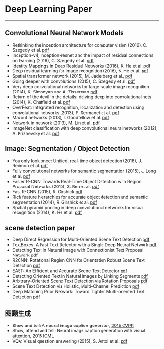 # Deep Learning Paper
-------------------
## Convolutional Neural Network Models
* Rethinking the inception architecture for computer vision (2016), C. Szegedy et al. [pdf](https://www.cv-foundation.org/openaccess/content_cvpr_2016/papers/Szegedy_Rethinking_the_Inception_CVPR_2016_paper.pdf)
* Inception-v4, inception-resnet and the impact of residual connections on learning (2016), C. Szegedy et al. [pdf](http://arxiv.org/pdf/1602.07261)
* Identity Mappings in Deep Residual Networks (2016), K. He et al. [pdf](https://arxiv.org/pdf/1603.05027v2.pdf)
* Deep residual learning for image recognition (2016), K. He et al. [pdf](http://arxiv.org/pdf/1512.03385)
* Spatial transformer network (2015), M. Jaderberg et al., [pdf](http://papers.nips.cc/paper/5854-spatial-transformer-networks.pdf)
* Going deeper with convolutions (2015), C. Szegedy et al. [pdf](http://www.cv-foundation.org/openaccess/content_cvpr_2015/papers/Szegedy_Going_Deeper_With_2015_CVPR_paper.pdf)
* Very deep convolutional networks for large-scale image recognition (2014), K. Simonyan and A. Zisserman [pdf](http://arxiv.org/pdf/1409.1556)
* Return of the devil in the details: delving deep into convolutional nets (2014), K. Chatfield et al. [pdf](http://arxiv.org/pdf/1405.3531)
* OverFeat: Integrated recognition, localization and detection using convolutional networks (2013), P. Sermanet et al. [pdf](http://arxiv.org/pdf/1312.6229)
* Maxout networks (2013), I. Goodfellow et al. [pdf](http://arxiv.org/pdf/1302.4389v4)
* Network in network (2013), M. Lin et al. [pdf](http://arxiv.org/pdf/1312.4400)
* ImageNet classification with deep convolutional neural networks (2012), A. Krizhevsky et al. [pdf](http://papers.nips.cc/paper/4824-imagenet-classification-with-deep-convolutional-neural-networks.pdf)

## Image: Segmentation / Object Detection
* You only look once: Unified, real-time object detection (2016), J. Redmon et al. [pdf](https://www.cv-foundation.org/openaccess/content_cvpr_2016/papers/Redmon_You_Only_Look_CVPR_2016_paper.pdf)
* Fully convolutional networks for semantic segmentation (2015), J. Long et al. [pdf](https://www.cv-foundation.org/openaccess/content_cvpr_2015/papers/Long_Fully_Convolutional_Networks_2015_CVPR_paper.pdf)
* Faster R-CNN: Towards Real-Time Object Detection with Region Proposal Networks (2015), S. Ren et al. [pdf](http://papers.nips.cc/paper/5638-faster-r-cnn-towards-real-time-object-detection-with-region-proposal-networks.pdf)
* Fast R-CNN (2015), R. Girshick [pdf](https://www.cv-foundation.org/openaccess/content_iccv_2015/papers/Girshick_Fast_R-CNN_ICCV_2015_paper.pdf)
* Rich feature hierarchies for accurate object detection and semantic segmentation (2014), R. Girshick et al. [pdf](https://www.cv-foundation.org/openaccess/content_cvpr_2014/papers/Girshick_Rich_Feature_Hierarchies_2014_CVPR_paper.pdf)
* Spatial pyramid pooling in deep convolutional networks for visual recognition (2014), K. He et al. [pdf](https://arxiv.org/pdf/1406.4729.pdf)

## scene detection paper
* Deep Direct Regression for Multi-Oriented Scene Text Detection [pdf](https://arxiv.org/abs/1703.08289)
* TextBoxes: A Fast Text Detector with a Single Deep Neural Network [pdf](https://arxiv.org/abs/1611.06779)
* Detecting Text in Natural Image with Connectionist Text Proposal Network [pdf](https://arxiv.org/abs/1609.03605)
* R2CNN: Rotational Region CNN for Orientation Robust Scene Text Detection [pdf](https://arxiv.org/abs/1706.09579)
* EAST: An Efficient and Accurate Scene Text Detector [pdf](https://arxiv.org/abs/1704.03155)
* Detecting Oriented Text in Natural Images by Linking Segments [pdf](https://arxiv.org/abs/1703.06520)
* Arbitrary-Oriented Scene Text Detection via Rotation Proposals [pdf](https://arxiv.org/abs/1703.01086)
* Scene Text Detection via Holistic, Multi-Channel Prediction [pdf](https://arxiv.org/abs/1606.09002)
* Deep Matching Prior Network: Toward Tighter Multi-oriented Text Detection [pdf](https://arxiv.org/abs/1703.01425)

## 图题生成
* Show and tell: A neural image caption generator, [2015 CVPR](http://www.cv-foundation.org/openaccess/content_cvpr_2015/papers/Vinyals_Show_and_Tell_2015_CVPR_paper.pdf)
* Show, attend and tell: Neural image caption generation with visual attention, [2015 ICML](http://arxiv.org/pdf/1502.03044)
* VQA: Visual question answering (2015), S. Antol et al. [pdf](http://www.cv-foundation.org/openaccess/content_iccv_2015/papers/Antol_VQA_Visual_Question_ICCV_2015_paper.pdf)

